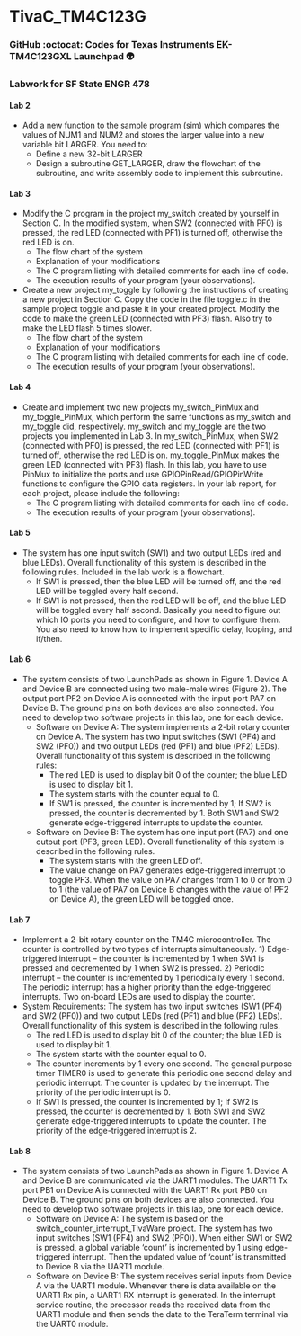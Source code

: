 # TivaC_TM4C123G
### GitHub :octocat: Codes for Texas Instruments EK-TM4C123GXL Launchpad :alien: ###

### Labwork for SF State ENGR 478 ###

#### Lab 2 ####
* Add a new function to the sample program (sim) which compares the values of NUM1 and NUM2 and stores the larger value into a new variable bit LARGER. You need to:
  * Define a new 32-bit LARGER
  * Design a subroutine GET_LARGER, draw the flowchart of the subroutine, and write assembly code to implement this subroutine.
  
#### Lab 3 ####
* Modify the C program in the project my_switch created by yourself in Section C. In the modified system, when SW2 (connected with PF0) is pressed, the red LED (connected with PF1) is turned off, otherwise the red LED is on.
  * The flow chart of the system 
  * Explanation of your modifications 
  * The C program listing with detailed comments for each line of code.  
  * The execution results of your program (your observations).
* Create a new project my_toggle by following the instructions of creating a new project in Section C. Copy the code in the file toggle.c in the sample project toggle and paste it in your created project. Modify the code to make the green LED (connected with PF3) flash. Also try to make the LED flash 5 times slower.
  * The flow chart of the system 
  * Explanation of your modifications 
  * The C program listing with detailed comments for each line of code.
  * The execution results of your program (your observations).

#### Lab 4 ####
* Create and implement two new projects my_switch_PinMux and my_toggle_PinMux, which perform the same functions as my_switch and my_toggle did, respectively. my_switch and my_toggle are the two projects you implemented in Lab 3. In my_switch_PinMux, when SW2 (connected with PF0) is pressed, the red LED (connected with PF1) is turned off, otherwise the red LED is on. my_toggle_PinMux makes the green LED (connected with PF3) flash. In this lab, you have to use PinMux to initialize the ports and use GPIOPinRead/GPIOPinWrite functions to configure the GPIO data registers. In your lab report, for each project, please include the following:
  * The C program listing with detailed comments for each line of code.
  * The execution results of your program (your observations).
  
#### Lab 5 ####
* The system has one input switch (SW1) and two output LEDs (red and blue LEDs). Overall functionality of this system is described in the following rules. Included in the lab work is a flowchart.
  * If SW1 is pressed, then the blue LED will be turned off, and the red LED will be toggled every half second. 
  * If SW1 is not pressed, then the red LED will be off, and the blue LED will be toggled every half second. Basically you need to figure out which IO ports you need to configure, and how to configure them. You also need to know how to implement specific delay, looping, and if/then.

#### Lab 6 ####
* The system consists of two LaunchPads as shown in Figure 1. Device A and Device B are connected using two male-male wires (Figure 2). The output port PF2 on Device A is connected with the input port PA7 on Device B. The ground pins on both devices are also connected. You need to develop two software projects in this lab, one for each device.
  * Software on Device A: The system implements a 2-bit rotary counter on Device A.
The system has two input switches (SW1 (PF4) and SW2 (PF0)) and two output LEDs
(red (PF1) and blue (PF2) LEDs). Overall functionality of this system is described in the
following rules:
     * The red LED is used to display bit 0 of the counter; the blue LED is used to display bit 1.
     * The system starts with the counter equal to 0.
     * If SW1 is pressed, the counter is incremented by 1; If SW2 is pressed, the counter is decremented by 1. Both SW1 and SW2 generate edge-triggered interrupts to update the counter.
  * Software on Device B: The system has one input port (PA7) and one output port (PF3, green LED). Overall functionality of this system is described in the following rules. 
     * The system starts with the green LED off. 
     * The value change on PA7 generates edge-triggered interrupt to toggle PF3. When the value on PA7 changes from 1 to 0 or from 0 to 1 (the value of PA7 on Device B changes with the value of PF2 on Device A), the green LED will be toggled once.

#### Lab 7 ####
* Implement a 2-bit rotary counter on the TM4C microcontroller. The counter is controlled by two types of interrupts simultaneously. 1) Edge-triggered interrupt – the counter is incremented by 1 when SW1 is pressed and decremented by 1 when SW2 is pressed. 2) Periodic interrupt – the counter is incremented by 1 periodically every 1 second. The periodic interrupt has a higher priority than the edge-triggered interrupts. Two on-board LEDs are used to display the counter.
* System Requirements: The system has two input switches (SW1 (PF4) and SW2 (PF0)) and two output LEDs (red (PF1) and blue (PF2) LEDs). Overall functionality of this system is described in the following rules.
     * The red LED is used to display bit 0 of the counter; the blue LED is used to display bit 1.
     * The system starts with the counter equal to 0. 
     * The counter increments by 1 every one second. The general purpose timer TIMER0 is used to generate this periodic one second delay and periodic interrupt. The counter is updated by the interrupt. The priority of the periodic interrupt is 0.
     * If SW1 is pressed, the counter is incremented by 1; If SW2 is pressed, the counter is decremented by 1. Both SW1 and SW2 generate edge-triggered interrupts to update the counter. The priority of the edge-triggered interrupt is 2.

#### Lab 8 ####
* The system consists of two LaunchPads as shown in Figure 1. Device A and Device B are communicated via the UART1 modules. The UART1 Tx port PB1 on Device A is connected with the UART1 Rx port PB0 on Device B. The ground pins on both devices are also connected.
You need to develop two software projects in this lab, one for each device.
     * Software on Device A: The system is based on the switch_counter_interrupt_TivaWare project. The system has two input switches (SW1 (PF4) and SW2 (PF0)). When either SW1 or SW2 is pressed, a global variable ‘count’ is incremented by 1 using edge-triggered interrupt. Then the updated value of ‘count’ is transmitted to Device B via the UART1 module.
     * Software on Device B: The system receives serial inputs from Device A via the UART1 module. Whenever there is data available on the UART1 Rx pin, a UART1 RX interrupt is generated. In the interrupt service routine, the processor reads the received data from the UART1 module and then sends the data to the TeraTerm terminal via the UART0 module.
